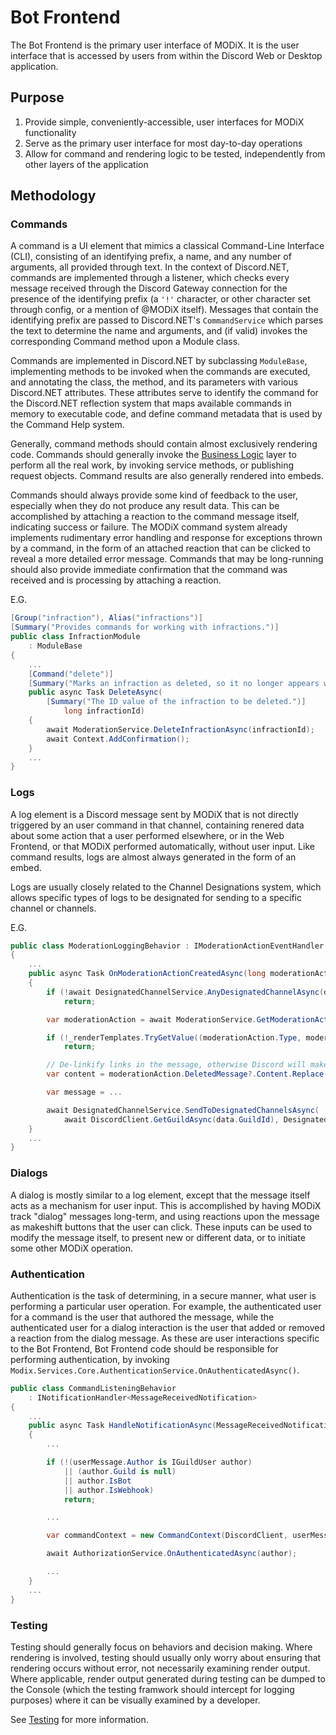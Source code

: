 # Bot Frontend

The Bot Frontend is the primary user interface of MODiX. It is the user interface that is accessed by users from within the Discord Web or Desktop application.

## Purpose

1. Provide simple, conveniently-accessible, user interfaces for MODiX functionality
2. Serve as the primary user interface for most day-to-day operations
3. Allow for command and rendering logic to be tested, independently from other layers of the application

## Methodology

### Commands

A command is a UI element that mimics a classical Command-Line Interface (CLI), consisting of an identifying prefix, a name, and any number of arguments, all provided through text. In the context of Discord.NET, commands are implemented through a listener, which checks every message received through the Discord Gateway connection for the presence of the identifying prefix (a `'!'` character, or other character set through config, or a mention of @MODiX itself). Messages that contain the identifying prefix are passed to Discord.NET's `CommandService` which parses the text to determine the name and arguments, and (if valid) invokes the corresponding Command method upon a Module class.

Commands are implemented in Discord.NET by subclassing `ModuleBase`, implementing methods to be invoked when the commands are executed, and annotating the class, the method, and its parameters with various Discord.NET attributes. These attributes serve to identify the command for the Discord.NET reflection system that maps available commands in memory to executable code, and define command metadata that is used by the Command Help system.

Generally, command methods should contain almost exclusively rendering code. Commands should generally invoke the [Business Logic](Business-Logic) layer to perform all the real work, by invoking service methods, or publishing request objects. Command results are also generally rendered into embeds.

Commands should always provide some kind of feedback to the user, especially when they do not produce any result data. This can be accomplished by attaching a reaction to the command message itself, indicating success or failure. The MODiX command system already implements rudimentary error handling and response for exceptions thrown by a command, in the form of an attached reaction that can be clicked to reveal a more detailed error message. Commands that may be long-running should also provide immediate confirmation that the command was received and is processing by attaching a reaction.

E.G.
```cs
[Group("infraction"), Alias("infractions")]
[Summary("Provides commands for working with infractions.")]
public class InfractionModule
    : ModuleBase
{
    ...
    [Command("delete")]
    [Summary("Marks an infraction as deleted, so it no longer appears within infraction search results.")]
    public async Task DeleteAsync(
        [Summary("The ID value of the infraction to be deleted.")]
            long infractionId)
    {
        await ModerationService.DeleteInfractionAsync(infractionId);
        await Context.AddConfirmation();
    }
    ...
}
```

### Logs

A log element is a Discord message sent by MODiX that is not directly triggered by an user command in that channel, containing renered data about some action that a user performed elsewhere, or in the Web Frontend, or that MODiX performed automatically, without user input. Like command results, logs are almost always generated in the form of an embed.

Logs are usually closely related to the Channel Designations system, which allows specific types of logs to be designated for sending to a specific channel or channels. 

E.G.
```cs
public class ModerationLoggingBehavior : IModerationActionEventHandler
{
    ...
    public async Task OnModerationActionCreatedAsync(long moderationActionId, ModerationActionCreationData data)
    {
        if (!await DesignatedChannelService.AnyDesignatedChannelAsync(data.GuildId, DesignatedChannelType.ModerationLog))
            return;

        var moderationAction = await ModerationService.GetModerationActionSummaryAsync(moderationActionId);

        if (!_renderTemplates.TryGetValue((moderationAction.Type, moderationAction.Infraction?.Type), out var renderTemplate))
            return;

        // De-linkify links in the message, otherwise Discord will make auto-embeds for them in the log channel
        var content = moderationAction.DeletedMessage?.Content.Replace("http://", "[redacted]").Replace("https://", "[redacted]");

        var message = ...

        await DesignatedChannelService.SendToDesignatedChannelsAsync(
            await DiscordClient.GetGuildAsync(data.GuildId), DesignatedChannelType.ModerationLog, message);
    }
    ...
}
```

### Dialogs

A dialog is mostly similar to a log element, except that the message itself acts as a mechanism for user input. This is accomplished by having MODiX track "dialog" messages long-term, and using reactions upon the message as makeshift buttons that the user can click. These inputs can be used to modify the message itself, to present new or different data, or to initiate some other MODiX operation.

### Authentication

Authentication is the task of determining, in a secure manner, what user is performing a particular user operation. For example, the authenticated user for a command is the user that authored the message, while the authenticated user for a dialog interaction is the user that added or removed a reaction from the dialog message. As these are user interactions specific to the Bot Frontend, Bot Frontend code should be responsible for performing authentication, by invoking `Modix.Services.Core.AuthenticationService.OnAuthenticatedAsync()`.

```cs
public class CommandListeningBehavior
    : INotificationHandler<MessageReceivedNotification>
{
    ...
    public async Task HandleNotificationAsync(MessageReceivedNotification notification, CancellationToken cancellationToken = default)
    {
        ...

        if (!(userMessage.Author is IGuildUser author)
            || (author.Guild is null)
            || author.IsBot
            || author.IsWebhook)
            return;

        ...

        var commandContext = new CommandContext(DiscordClient, userMessage);

        await AuthorizationService.OnAuthenticatedAsync(author);

        ...
    }
    ...
}
```

### Testing

Testing should generally focus on behaviors and decision making. Where rendering is involved, testing should usually only worry about ensuring that rendering occurs without error, not necessarily examining render output. Where applicable, render output generated during testing can be dumped to the Console (which the testing framwork should intercept for logging purposes) where it can be visually examined by a developer.

See [Testing](Testing) for more information.
